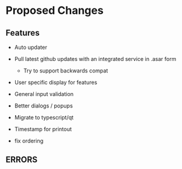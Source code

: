 # Proposed Changes  

## Features  

- Auto updater  
- Pull latest github updates with an integrated service in .asar form  
  - Try to support backwards compat  

- User specific display for features  

- General input validation  
- Better dialogs / popups  

- Migrate to typescript/qt  

- Timestamp for printout  

- fix ordering  

## ERRORS  
